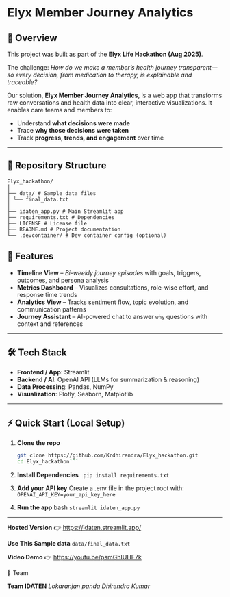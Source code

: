 # Elyx Member Journey Analytics  

## 📌 Overview  
This project was built as part of the **Elyx Life Hackathon (Aug 2025)**.  

The challenge: *How do we make a member’s health journey transparent—so every decision, from medication to therapy, is explainable and traceable?*  

Our solution, **Elyx Member Journey Analytics**, is a web app that transforms raw conversations and health data into clear, interactive visualizations. It enables care teams and members to:  
- Understand **what decisions were made**  
- Trace **why those decisions were taken**  
- Track **progress, trends, and engagement** over time  

---
## 📂 Repository Structure  
```
Elyx_hackathon/
│
├── data/ # Sample data files
│ └── final_data.txt
│
├── idaten_app.py # Main Streamlit app
├── requirements.txt # Dependencies
├── LICENSE # License file
├── README.md # Project documentation
└── .devcontainer/ # Dev container config (optional)
```

## 🚀 Features  
- **Timeline View** – *Bi-weekly journey episodes* with goals, triggers, outcomes, and persona analysis  
- **Metrics Dashboard** – Visualizes consultations, role-wise effort, and response time trends  
- **Analytics View** – Tracks sentiment flow, topic evolution, and communication patterns  
- **Journey Assistant** – AI-powered chat to answer `why` questions with context and references  

---

## 🛠 Tech Stack  
- **Frontend / App**: Streamlit  
- **Backend / AI**: OpenAI API (LLMs for summarization & reasoning)  
- **Data Processing**: Pandas, NumPy  
- **Visualization**: Plotly, Seaborn, Matplotlib  

---

## ⚡ Quick Start (Local Setup)  

1. **Clone the repo**  
   ```bash
   git clone https://github.com/Krdhirendra/Elyx_hackathon.git
   cd Elyx_hackathon```
2. **Install Dependencies**
   ``` pip install requirements.txt```
3. **Add your API key**
Create a .env file in the project root with:
```OPENAI_API_KEY=your_api_key_here```

4. **Run the app**
   bash ```streamlit idaten_app.py```
   
---

**Hosted Version**
   👉 https://idaten.streamlit.app/
  
**Use This Sample data**
  ```data/final_data.txt```

**Video Demo**
    👉 https://youtu.be/psmGhIUHF7k

👥 Team

**Team IDATEN**
*Lokaranjan panda*
*Dhirendra Kumar*
